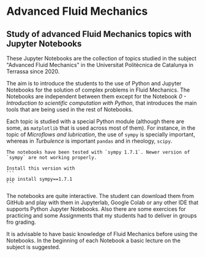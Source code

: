 # Advanced Fluid Mechanics
## Study of advanced Fluid Mechanics topics with Jupyter Notebooks 

These Jupyter Notebooks are the collection of topics studied in the subject "Advanced Fluid Mechanics" in the Universitat Politècnica de Catalunya in Terrassa since 2020.

The aim is to introduce the students to the use of Python and Jupyter Notebooks for the solution of complex problems in Fluid Mechanics. The Notebooks are independent between them 
except for the Notebook _0 - Introduction to scientific computation with Python_, that introduces the main tools that are being used in the rest of Notebooks.

Each topic is studied with a special Python module (although there are some, as `matplotlib` that is used across most of them). For instance, in the topic of _Microflows 
and lubrication_, the use of `sympy` is specially important, whereas in _Turbulence_ is important `pandas` and in rheology, `scipy`.

````{warning}
The notebooks have been tested with `sympy 1.7.1`. Newer version of `sympy` are not working properly. 

Install this version with
```
pip install sympy==1.7.1
```
````

The notebooks are quite interactive. The student can download them from GitHub and play with them in Jupyterlab, Google Colab or any other IDE that supports Python Jupyter Notebooks. Also there are some exercices for practicing and some Assignments that my students had to deliver in groups fro grading. 

It is advisable to have basic knowledge of Fluid Mechanics before using the Notebooks. In the beginning of each Notebook a basic lecture on the subject is suggested.

